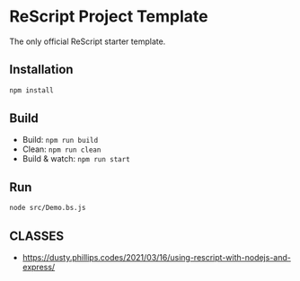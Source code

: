 # ReScript Project Template

The only official ReScript starter template.

## Installation

```sh
npm install
```

## Build

- Build: `npm run build`
- Clean: `npm run clean`
- Build & watch: `npm run start`

## Run

```sh
node src/Demo.bs.js
```

## CLASSES
- https://dusty.phillips.codes/2021/03/16/using-rescript-with-nodejs-and-express/